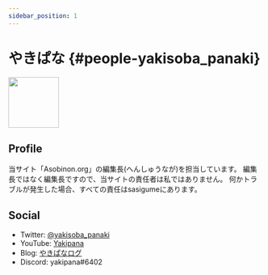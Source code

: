 ```yaml
---
sidebar_position: 1
---
```


# やきぱな {#people-yakisoba_panaki}
<img src="https://imgur.com/Cjh0T3n.png" width="100px" height="auto" />

## Profile
当サイト「Asobinon.org」の編集長(へんしゅうなが)を担当しています。
編集長ではなく編集長ですので、当サイトの責任者は私ではありません。
何かトラブルが発生した場合、すべての責任はsasigumeにあります。

## Social

* Twitter: [@yakisoba_panaki](https://twitter.com/yakisoba_panaki "Twitterアカウント")
* YouTube: [Yakipana](https://www.youtube.com/channel/UCZfPB4oUXwjDujdyB3oMBMA "YouTubeチャンネル")
* Blog: [やきぱなログ](https://yakipana.blogspot.com/ "ブログ")
* Discord: yakipana#6402
